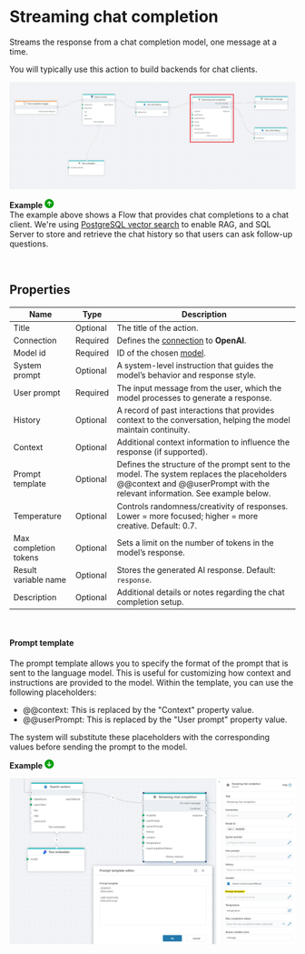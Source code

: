 
# Streaming chat completion

Streams the response from a chat completion model, one message at a time.

You will typically use this action to build backends for chat clients.

![img](/images/flow/openai-streaming-chat-completion.png)

**Example** ![img](../../../../images/strz.jpg)  
The example above shows a Flow that provides chat completions to a chat client. We're using [PostgreSQL vector search](../postgresql/vector-search.md) to enable RAG, and SQL Server to store and retrieve the chat history so that users can ask follow-up questions.

<br/>

 
## Properties

| Name                  | Type      | Description |
|-----------------------|-----------|-------------|
| Title                 | Optional  | The title of the action. |
| Connection            | Required  | Defines the [connection](openai-connection.md) to **OpenAI**. |
| Model id              | Required  | ID of the chosen [model](https://platform.openai.com/docs/models). |
| System prompt         | Optional  | A system-level instruction that guides the model’s behavior and response style. |
| User prompt           | Required  | The input message from the user, which the model processes to generate a response. |
| History               | Optional  | A record of past interactions that provides context to the conversation, helping the model maintain continuity. |
| Context               | Optional  | Additional context information to influence the response (if supported). |
| Prompt template   | Optional  | Defines the structure of the prompt sent to the model. The system replaces the placeholders @@context and @@userPrompt with the relevant information. See example below. |
| Temperature           | Optional  | Controls randomness/creativity of responses. Lower = more focused; higher = more creative. Default: 0.7. |
| Max completion tokens | Optional  | Sets a limit on the number of tokens in the model’s response. |
| Result variable name  | Optional  | Stores the generated AI response. Default: `response`. |
| Description           | Optional  | Additional details or notes regarding the chat completion setup. |

<br/>

#### Prompt template

The prompt template allows you to specify the format of the prompt that is sent to the language model. This is useful for customizing how context and instructions are provided to the model.
Within the template, you can use the following placeholders:

- @@context: This is replaced by the "Context" property value.
- @@userPrompt: This is replaced by the "User prompt" property value.

The system will substitute these placeholders with the corresponding values before sending the prompt to the model.

**Example** ![img](../../../../images/strz2.jpg) 

![img](../../../../images/flow/openai-streaming-chat-completion-prompt-template.png)  
